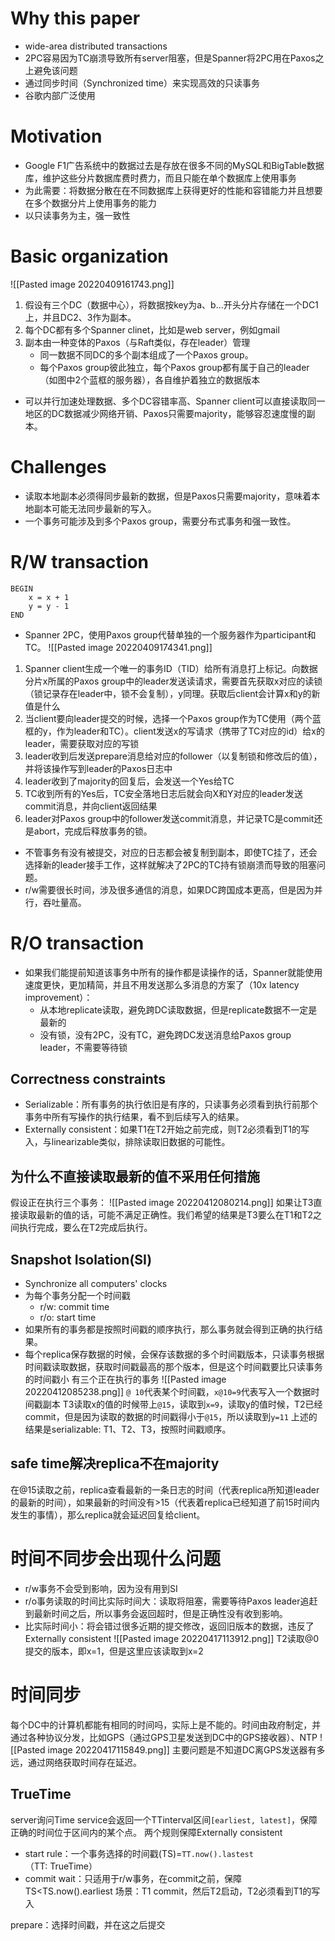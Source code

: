 # Why this paper
- wide-area distributed transactions
- 2PC容易因为TC崩溃导致所有server阻塞，但是Spanner将2PC用在Paxos之上避免该问题
- 通过同步时间（Synchronized time）来实现高效的只读事务
- 谷歌内部广泛使用 
# Motivation
- Google F1广告系统中的数据过去是存放在很多不同的MySQL和BigTable数据库，维护这些分片数据库费时费力，而且只能在单个数据库上使用事务
- 为此需要：将数据分散在在不同数据库上获得更好的性能和容错能力并且想要在多个数据分片上使用事务的能力
- 以只读事务为主，强一致性
# Basic organization
![[Pasted image 20220409161743.png]]
1. 假设有三个DC（数据中心），将数据按key为a、b...开头分片存储在一个DC1上，并且DC2、3作为副本。
2. 每个DC都有多个Spanner clinet，比如是web server，例如gmail
3. 副本由一种变体的Paxos（与Raft类似，存在leader）管理
	- 同一数据不同DC的多个副本组成了一个Paxos group。
	- 每个Paxos group彼此独立，每个Paxos group都有属于自己的leader（如图中2个蓝框的服务器），各自维护着独立的数据版本
- 可以并行加速处理数据、多个DC容错率高、Spanner  client可以直接读取同一地区的DC数据减少网络开销、Paxos只需要majority，能够容忍速度慢的副本。
# Challenges
- 读取本地副本必须得同步最新的数据，但是Paxos只需要majority，意味着本地副本可能无法同步最新的写入。
- 一个事务可能涉及到多个Paxos group，需要分布式事务和强一致性。
# R/W transaction
```
BEGIN
    x = x + 1
    y = y - 1
END
```
- Spanner 2PC，使用Paxos group代替单独的一个服务器作为participant和TC。
![[Pasted image 20220409174341.png]]
1. Spanner client生成一个唯一的事务ID（TID）给所有消息打上标记。向数据分片x所属的Paxos group中的leader发送读请求，需要首先获取x对应的读锁（锁记录存在leader中，锁不会复制），y同理。获取后client会计算x和y的新值是什么
2. 当client要向leader提交的时候，选择一个Paxos group作为TC使用（两个蓝框的y，作为leader和TC）。client发送x的写请求（携带了TC对应的id）给x的leader，需要获取对应的写锁
3. leader收到后发送prepare消息给对应的follower（以复制锁和修改后的值），并将该操作写到leader的Paxos日志中
4. leader收到了majority的回复后，会发送一个Yes给TC
5. TC收到所有的Yes后，TC安全落地日志后就会向X和Y对应的leader发送commit消息，并向client返回结果
6. leader对Paxos group中的follower发送commit消息，并记录TC是commit还是abort，完成后释放事务的锁。
- 不管事务有没有被提交，对应的日志都会被复制到副本，即使TC挂了，还会选择新的leader接手工作，这样就解决了2PC的TC持有锁崩溃而导致的阻塞问题。
- r/w需要很长时间，涉及很多通信的消息，如果DC跨国成本更高，但是因为并行，吞吐量高。
# R/O transaction
- 如果我们能提前知道该事务中所有的操作都是读操作的话，Spanner就能使用速度更快，更加精简，并且不用发送那么多消息的方案了（10x latency improvement）：
	- 从本地replicate读取，避免跨DC读取数据，但是replicate数据不一定是最新的
	- 没有锁，没有2PC，没有TC，避免跨DC发送消息给Paxos group leader，不需要等待锁
## Correctness constraints
- Serializable：所有事务的执行依旧是有序的，只读事务必须看到执行前那个事务中所有写操作的执行结果，看不到后续写入的结果。
- Externally consistent：如果T1在T2开始之前完成，则T2必须看到T1的写入，与linearizable类似，排除读取旧数据的可能性。
## 为什么不直接读取最新的值不采用任何措施
假设正在执行三个事务：
![[Pasted image 20220412080214.png]]
如果让T3直接读取最新的值的话，可能不满足正确性。我们希望的结果是T3要么在T1和T2之间执行完成，要么在T2完成后执行。
## Snapshot Isolation(SI)
- Synchronize all computers' clocks
- 为每个事务分配一个时间戳
	- r/w: commit time
    - r/o: start time
- 如果所有的事务都是按照时间戳的顺序执行，那么事务就会得到正确的执行结果。
- 每个replica保存数据的时候，会保存该数据的多个时间戳版本，只读事务根据时间戳读取数据，获取时间戳最高的那个版本，但是这个时间戳要比只读事务的时间戳小
有三个正在执行的事务
![[Pasted image 20220412085238.png]]
`@ 10`代表某个时间戳，`x@10=9`代表写入一个数据时间戳副本
T3读取x的值的时候带上`@15`，读取到`x=9`，读取y的值时候，T2已经commit，但是因为读取的数据的时间戳得小于`@15`，所以读取到`y=11`
上述的结果是serializable: T1、T2、T3，按照时间戳顺序。
## safe time解决replica不在majority
在@15读取之前，replica查看最新的一条日志的时间（代表replica所知道leader的最新的时间），如果最新的时间没有>15（代表着replica已经知道了前15时间内发生的事情），那么replica就会延迟回复给client。
# 时间不同步会出现什么问题
- r/w事务不会受到影响，因为没有用到SI
- r/o事务读取的时间比实际时间大：读取将阻塞，需要等待Paxos leader追赶到最新时间之后，所以事务会返回超时，但是正确性没有收到影响。
- 比实际时间小：将会错过很多近期的提交修改，返回旧版本的数据，违反了Externally consistent
  ![[Pasted image 20220417113912.png]]
  T2读取@0提交的版本，即x=1，但是这里应该读取到x=2
# 时间同步
每个DC中的计算机都能有相同的时间吗，实际上是不能的。时间由政府制定，并通过各种协议分发，比如GPS（通过GPS卫星发送到DC中的GPS接收器）、NTP
![[Pasted image 20220417115849.png]]
主要问题是不知道DC离GPS发送器有多远，通过网络获取时间存在延迟。
## TrueTime
server询问Time service会返回一个TTinterval区间`[earliest, latest]`，保障正确的时间位于区间内的某个点。
两个规则保障Externally consistent
- start rule：一个事务选择的时间戳(TS)=`TT.now().lastest`（TT: TrueTime）
- commit wait：只适用于r/w事务，在commit之前，保障TS<TS.now().earliest
场景：T1 commit，然后T2启动，T2必须看到T1的写入

prepare：选择时间戳，并在这之后提交